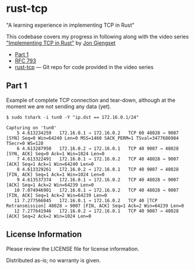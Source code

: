 # rust-tcp

"A learning experience in implementing TCP in Rust"

This codebase covers my progress in following along with the video series ["Implementing TCP in Rust"](https://youtu.be/bzja9fQWzdA) by [Jon Gjengset](https://github.com/jonhoo)

* [Part 1](https://youtu.be/bzja9fQWzdA)
* [RFC 793](https://datatracker.ietf.org/doc/html/rfc793#section-3.2)
* [rust-tcp](https://github.com/jonhoo/rust-tcp) &mdash; Git repo for code
  provided in the video series

## Part 1

Example of complete TCP connection and tear-down, although at the moment we are
not sending any data (yet).

```
$ sudo tshark -i tun0 -Y "ip.dst == 172.16.0.1/24"

Capturing on 'tun0'
    5 4.613234259   172.16.0.1 → 172.16.0.2   TCP 60 48028 → 9007 [SYN] Seq=0 Win=64240 Len=0 MSS=1460 SACK_PERM=1 TSval=3477686984 TSecr=0 WS=128
    6 4.613287950   172.16.0.2 → 172.16.0.1   TCP 40 9007 → 48028 [SYN, ACK] Seq=0 Ack=1 Win=1024 Len=0
    7 4.613322491   172.16.0.1 → 172.16.0.2   TCP 40 48028 → 9007 [ACK] Seq=1 Ack=1 Win=64240 Len=0
    8 4.613329261   172.16.0.2 → 172.16.0.1   TCP 40 9007 → 48028 [FIN, ACK] Seq=1 Ack=1 Win=1024 Len=0
    9 4.613537374   172.16.0.1 → 172.16.0.2   TCP 40 48028 → 9007 [ACK] Seq=1 Ack=2 Win=64239 Len=0
   10 7.074946901   172.16.0.1 → 172.16.0.2   TCP 40 48028 → 9007 [FIN, ACK] Seq=1 Ack=2 Win=64239 Len=0
   11 7.277566045   172.16.0.1 → 172.16.0.2   TCP 40 [TCP Retransmission] 48028 → 9007 [FIN, ACK] Seq=1 Ack=2 Win=64239 Len=0
   12 7.277641946   172.16.0.2 → 172.16.0.1   TCP 40 9007 → 48028 [ACK] Seq=2 Ack=2 Win=1024 Len=0
```

## License Information

Please review the LICENSE file for license information.

Distributed as-is; no warranty is given.
